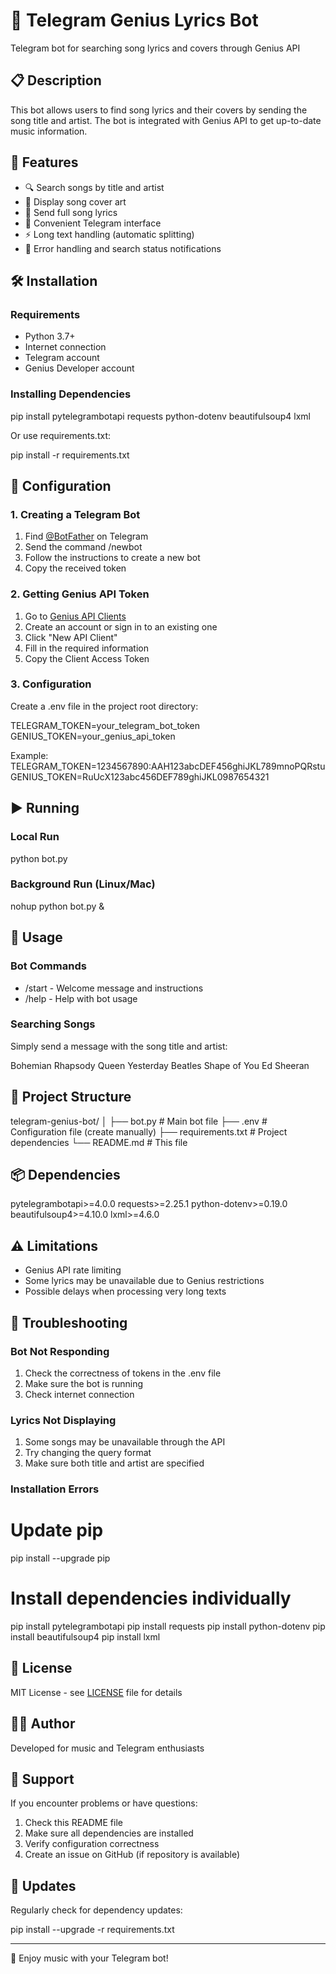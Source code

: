 # 🎵 Telegram Genius Lyrics Bot

Telegram bot for searching song lyrics and covers through Genius API

## 📋 Description

This bot allows users to find song lyrics and their covers by sending the song title and artist. The bot is integrated with Genius API to get up-to-date music information.

## 🚀 Features

- 🔍 Search songs by title and artist
- 🎨 Display song cover art
- 📝 Send full song lyrics
- 📱 Convenient Telegram interface
- ⚡️ Long text handling (automatic splitting)
- 🔄 Error handling and search status notifications

## 🛠 Installation

### Requirements

- Python 3.7+
- Internet connection
- Telegram account
- Genius Developer account

### Installing Dependencies

pip install pytelegrambotapi requests python-dotenv beautifulsoup4 lxml

Or use requirements.txt:

pip install -r requirements.txt

## 🔧 Configuration

### 1. Creating a Telegram Bot

1. Find [@BotFather](https://t.me/BotFather) on Telegram
2. Send the command /newbot
3. Follow the instructions to create a new bot
4. Copy the received token

### 2. Getting Genius API Token

1. Go to [Genius API Clients](https://genius.com/api-clients)
2. Create an account or sign in to an existing one
3. Click "New API Client"
4. Fill in the required information
5. Copy the Client Access Token

### 3. Configuration

Create a .env file in the project root directory:

TELEGRAM_TOKEN=your_telegram_bot_token
GENIUS_TOKEN=your_genius_api_token

Example:
TELEGRAM_TOKEN=1234567890:AAH123abcDEF456ghiJKL789mnoPQRstu
GENIUS_TOKEN=RuUcX123abc456DEF789ghiJKL0987654321

## ▶️ Running

### Local Run

python bot.py

### Background Run (Linux/Mac)

nohup python bot.py &

## 📱 Usage

### Bot Commands

- /start - Welcome message and instructions
- /help - Help with bot usage

### Searching Songs

Simply send a message with the song title and artist:

Bohemian Rhapsody Queen
Yesterday Beatles
Shape of You Ed Sheeran

## 📁 Project Structure

telegram-genius-bot/
│
├── bot.py              # Main bot file
├── .env               # Configuration file (create manually)
├── requirements.txt   # Project dependencies
└── README.md          # This file

## 📦 Dependencies

pytelegrambotapi>=4.0.0
requests>=2.25.1
python-dotenv>=0.19.0
beautifulsoup4>=4.10.0
lxml>=4.6.0

## ⚠️ Limitations

- Genius API rate limiting
- Some lyrics may be unavailable due to Genius restrictions
- Possible delays when processing very long texts

## 🐛 Troubleshooting

### Bot Not Responding

1. Check the correctness of tokens in the .env file
2. Make sure the bot is running
3. Check internet connection

### Lyrics Not Displaying

1. Some songs may be unavailable through the API
2. Try changing the query format
3. Make sure both title and artist are specified

### Installation Errors

# Update pip
pip install --upgrade pip

# Install dependencies individually
pip install pytelegrambotapi
pip install requests
pip install python-dotenv
pip install beautifulsoup4
pip install lxml

## 📄 License

MIT License - see [LICENSE](LICENSE) file for details

## 👨‍💻 Author

Developed for music and Telegram enthusiasts

## 🤝 Support

If you encounter problems or have questions:

1. Check this README file
2. Make sure all dependencies are installed
3. Verify configuration correctness
4. Create an issue on GitHub (if repository is available)

## 🔄 Updates

Regularly check for dependency updates:

pip install --upgrade -r requirements.txt

---

🎵 Enjoy music with your Telegram bot!
